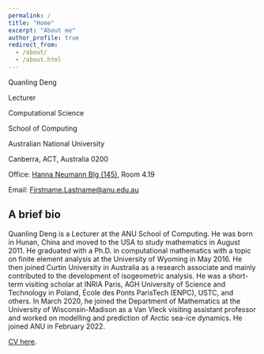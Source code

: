 ```yaml
---
permalink: /
title: "Home"
excerpt: "About me"
author_profile: true
redirect_from: 
  - /about/
  - /about.html
---
```


Quanling Deng

Lecturer

Computational Science

School of Computing

Australian National University

Canberra, ACT, Australia 0200

Office: [Hanna Neumann Blg (145)](https://www.anu.edu.au/maps#show=102872), Room 4.19

Email:  Firstname.Lastname@anu.edu.au


## A brief bio

Quanling Deng is a Lecturer at the ANU School of Computing. He was born in Hunan, China and moved to the USA to study mathematics in August 2011. He graduated with a Ph.D. in computational mathematics with a topic on finite element analysis at the University of Wyoming in May 2016. He then joined Curtin University in Australia as a research associate and mainly contributed to the development of isogeometric analysis. He was a short-term visiting scholar at INRIA Paris, AGH University of Science and Technology in Poland, École des Ponts ParisTech (ENPC), USTC, and others. In March 2020, he joined the Department of Mathematics at the University of Wisconsin-Madison as a Van Vleck visiting assistant professor and worked on modelling and prediction of Arctic sea-ice dynamics. He joined ANU in February 2022.

[CV here](https://quanlingdeng.github.io/deng.pdf).

